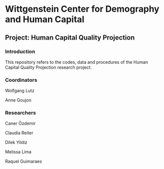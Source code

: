 # Wittgenstein Center for Demography and Human Capital 

## Project: Human Capital Quality Projection

### Introduction

This repository refers to the codes, data and procedures of the Human Capital Quality Projection research project.

### Coordinators

Wolfgang Lutz

Anne Goujon

### Researchers

Caner Özdemir

Claudia Reiter

Dilek Yildiz

Melissa Lima

Raquel Guimaraes



